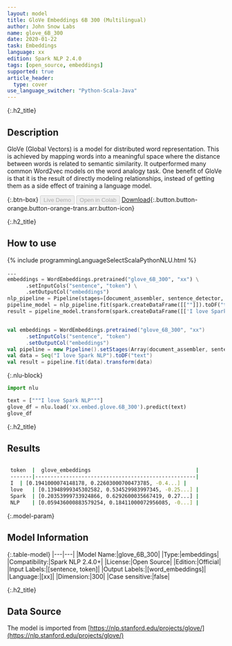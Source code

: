 ```yaml
---
layout: model
title: GloVe Embeddings 6B 300 (Multilingual)
author: John Snow Labs
name: glove_6B_300
date: 2020-01-22
task: Embeddings
language: xx
edition: Spark NLP 2.4.0
tags: [open_source, embeddings]
supported: true
article_header:
  type: cover
use_language_switcher: "Python-Scala-Java"
---
```


{:.h2_title}
## Description
GloVe (Global Vectors) is a model for distributed word representation. This is achieved by mapping words into a meaningful space where the distance between words is related to semantic similarity. It outperformed many common Word2vec models on the word analogy task. One benefit of GloVe is that it is the result of directly modeling relationships, instead of getting them as a side effect of training a language model.

{:.btn-box}
<button class="button button-orange" disabled>Live Demo</button>
<button class="button button-orange" disabled>Open in Colab</button>
[Download](https://s3.amazonaws.com/auxdata.johnsnowlabs.com/public/models/glove_6B_300_xx_2.4.0_2.4_1579698630432.zip){:.button.button-orange.button-orange-trans.arr.button-icon}

{:.h2_title}
## How to use

<div class="tabs-box" markdown="1">

{% include programmingLanguageSelectScalaPythonNLU.html %}

```python
...
embeddings = WordEmbeddings.pretrained("glove_6B_300", "xx") \
      .setInputCols("sentence", "token") \
      .setOutputCol("embeddings")
nlp_pipeline = Pipeline(stages=[document_assembler, sentence_detector, tokenizer, embeddings])
pipeline_model = nlp_pipeline.fit(spark.createDataFrame([[""]]).toDF("text"))
result = pipeline_model.transform(spark.createDataFrame([['I love Spark NLP']], ["text"]))
```

```scala

val embeddings = WordEmbeddings.pretrained("glove_6B_300", "xx")
      .setInputCols("sentence", "token")
      .setOutputCol("embeddings")
val pipeline = new Pipeline().setStages(Array(document_assembler, sentence_detector, tokenizer, embeddings))
val data = Seq("I love Spark NLP").toDF("text")
val result = pipeline.fit(data).transform(data)
```

{:.nlu-block}
```python
import nlu

text = ["""I love Spark NLP"""]
glove_df = nlu.load('xx.embed.glove.6B_300').predict(text)
glove_df
```

</div>

{:.h2_title}
## Results
```bash

 token  |  glove_embeddings                                  |
 -------|----------------------------------------------------|
 I	| [0.1941000074148178, 0.22603000700473785, -0.4...] |
 love	| [0.13948999345302582, 0.534529983997345, -0.25...] |
 Spark	| [0.20353999733924866, 0.6292600035667419, 0.27...] |
 NLP	| [0.059436000883579254, 0.18411000072956085, -0...] |
```

{:.model-param}
## Model Information

{:.table-model}
|---|---|
|Model Name:|glove_6B_300|
|Type:|embeddings|
|Compatibility:|Spark NLP 2.4.0+|
|License:|Open Source|
|Edition:|Official|
|Input Labels:|[sentence, token]|
|Output Labels:|[word_embeddings]|
|Language:|[xx]|
|Dimension:|300|
|Case sensitive:|false|

{:.h2_title}
## Data Source
The model is imported from [https://nlp.stanford.edu/projects/glove/](https://nlp.stanford.edu/projects/glove/)
